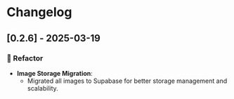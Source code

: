 # Changelog

## [0.2.6] - 2025-03-19  

### 🔄 Refactor  

- **Image Storage Migration**:  
  - Migrated all images to Supabase for better storage management and scalability. 

